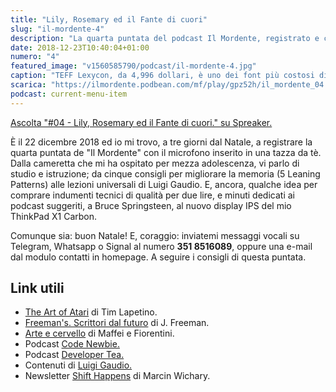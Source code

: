 ```yaml
---
title: "Lily, Rosemary ed il Fante di cuori"
slug: "il-mordente-4"
description: "La quarta puntata del podcast Il Mordente, registrato e curato da Riccardo Palombo."
date: 2018-12-23T10:40:04+01:00
numero: "4"
featured_image: "v1560585790/podcast/il-mordente-4.jpg"
caption: "TEFF Lexycon, da 4,996 dollari, è uno dei font più costosi di sempre."
scarica: "https://ilmordente.podbean.com/mf/play/gpz52h/il_mordente_04.mp3"
podcast: current-menu-item
---
```


<a class="spreaker-player" href="https://www.spreaker.com/episode/16551850" data-resource="episode_id=16551850" data-width="100%" data-height="200px" data-theme="light" data-playlist="false" data-playlist-continuous="false" data-autoplay="false" data-live-autoplay="false" data-chapters-image="true" data-episode-image-position="right" data-hide-logo="false" data-hide-likes="false" data-hide-comments="false" data-hide-sharing="false" >Ascolta "#04 - Lily, Rosemary ed il Fante di cuori." su Spreaker.</a>

È il 22 dicembre 2018 ed io mi trovo, a tre giorni dal Natale, a registrare la quarta puntata de "Il Mordente" con il microfono inserito in una tazza da tè. Dalla cameretta che mi ha ospitato per mezza adolescenza, vi parlo di studio e istruzione; da cinque consigli per migliorare la memoria (5 Leaning Patterns) alle lezioni universali di Luigi Gaudio. E, ancora, qualche idea per comprare indumenti tecnici di qualità per due lire, e minuti dedicati ai podcast suggeriti, a Bruce Springsteen, al nuovo display IPS del mio ThinkPad X1 Carbon.

Comunque sia: buon Natale! E, coraggio: inviatemi messaggi vocali su Telegram, Whatsapp o Signal al numero **351 8516089**, oppure una e-mail dal modulo contatti in homepage. A seguire i consigli di questa puntata.

## Link utili
<ul>
<li><a class="text-info" href="https://amzn.to/2Rja7T8" target="_blank" rel="nofollow" title="Vedi il libro Art of Atari su Amazon">The Art of Atari</a> di Tim Lapetino.</li>
<li><a class="text-info" href="https://amzn.to/2QOI7HQ" target="_blank" rel="nofollow" title="Vedi il libro Scrittura dal futuro su Amazon">Freeman's. Scrittori dal futuro</a> di J. Freeman.</li>
<li><a class="text-info" href="https://amzn.to/2QPdy4O" target="_blank" rel="nofollow" title="Vedi il libro Arte e Cervello su Amazon">Arte e cervello</a> di Maffei e Fiorentini.</li>
<li>Podcast <a class="text-info" href="https://www.codenewbie.org/" target="_blank" title="Vedi Podcast Code Newbie">Code Newbie.</a></li>
<li>Podcast <a class="text-info" href="https://developertea.com/" target="_blank" title="Vedi Podcast Developer Tea">Developer Tea.</a></li>
<li>Contenuti di <a class="text-info" href="https://gaudio.org/" target="_blank" title="Vai al sito di Luigi Gaudio">Luigi Gaudio.</a></li>
<li>Newsletter <a class="text-info" href="https://www.getrevue.co/profile/shift-happens" target="_blank" title="Newsletter Shift Happens">Shift Happens</a> di Marcin Wichary.</li>
</ul>